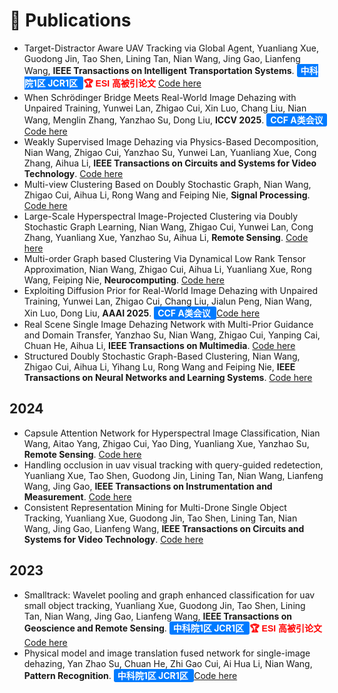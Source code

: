 # 📝 Publications 
<!-- 
## Selected Publications

### Multi-view Late Fusion Alignment
<div class='paper-box'><div class='paper-box-image'><div><div class="badge">IJCAI 2019</div><img src='images/ijcai.jpg' alt="sym" width="100%"></div></div>
<div class='paper-box-text' markdown="1">

[Multi-view Clustering via Late Fusion Alignment Maximization](https://www.ijcai.org/Proceedings/2019/0524.pdf) <a href='https://scholar.google.com/citations?user=5o9hK3EAAAAJ'><img src="https://img.shields.io/endpoint?logo=Google%20Scholar&url=https%3A%2F%2Fcdn.jsdelivr.net%2Fgh%2Fwangsiwei2010%2Fwangsiwei2010.github.io@google-scholar-stats%2Fgs_data_shieldsio_paper4.json&labelColor=f6f6f6&color=9cf&style=flat&label=citations"></a>

[Code](https://github.com/wangsiwei2010/latefusionalignment)

**Siwei Wang**, Xinwang Liu, En Zhu, Chang Tang, Jiyuan Liu, Jingtao Hu, Jingyuan Xia, Jianping Yin

[**Project**](https://scholar.google.com/citations?view_op=view_citation&hl=zh-CN&user=DhtAFkwAAAAJ&citation_for_view=DhtAFkwAAAAJ:ALROH1vI_8AC) <strong><span class='show_paper_citations' data='DhtAFkwAAAAJ:ALROH1vI_8AC'></span></strong>
- propose multi-view late fusion paradigm. 
</div>
</div>


### Large-scale Anchor Representation
<div class='paper-box'><div class='paper-box-image'><div><div class="badge">IEEE TIP2022</div><img src='images/tip.jpg' alt="sym" width="100%"></div></div>
<div class='paper-box-text' markdown="1">

[Fast Parameter-Free Multi-View Subspace Clustering With Consensus Anchor Guidance](https://www.researchgate.net/publication/356634317_Fast_Parameter-Free_Multi-View_Subspace_Clustering_With_Consensus_Anchor_Guidance) <a href='https://scholar.google.com/citations?user=5o9hK3EAAAAJ'><img src="https://img.shields.io/endpoint?logo=Google%20Scholar&url=https%3A%2F%2Fcdn.jsdelivr.net%2Fgh%2Fwangsiwei2010%2Fwangsiwei2010.github.io@google-scholar-stats%2Fgs_data_shieldsio_paper1.json&labelColor=f6f6f6&color=9cf&style=flat&label=citations"></a>

[Code](https://github.com/wangsiwei2010/FPMVS-CAG)

**Siwei Wang**, Xinwang Liu, Xinzhong Zhu, Pei Zhang, Yi Zhang, Feng Gao, En Zhu (ESI High Cited Paper)

[**Project**](https://scholar.google.com/citations?view_op=view_citation&hl=zh-CN&user=DhtAFkwAAAAJ&citation_for_view=DhtAFkwAAAAJ:ALROH1vI_8AC) <strong><span class='show_paper_citations' data='DhtAFkwAAAAJ:ALROH1vI_8AC'></span></strong>
- a unified multi-view co-training style of anchors. 
</div>
</div>


### Large-scale Anchor Alignment
<div class='paper-box'><div class='paper-box-image'><div><div class="badge">NeurIPS 2022</div><img src='images/neurips.jpg' alt="sym" width="100%"></div></div>
<div class='paper-box-text' markdown="1">

[Align then Fusion: Generalized Large-scale Multi-view Clustering with Anchor Matching Correspondences](https://proceedings.neurips.cc/paper_files/paper/2022/file/270339c997293ca2988c62f4308e389f-Paper-Conference.pdf) <a href='https://scholar.google.com/citations?user=5o9hK3EAAAAJ'><img src="https://img.shields.io/endpoint?logo=Google%20Scholar&url=https%3A%2F%2Fcdn.jsdelivr.net%2Fgh%2Fwangsiwei2010%2Fwangsiwei2010.github.io@google-scholar-stats%2Fgs_data_shieldsio_paper2.json&labelColor=f6f6f6&color=9cf&style=flat&label=citations"></a>

[Code](https://github.com/wangsiwei2010/NeurIPS22-FMVACC)

**Siwei Wang**, Xinwang Liu, Suyuan Liu, Jiaqi Jin, Wenxuan Tu, Xinzhong Zhu, En Zhu

[**Project**](https://scholar.google.com/citations?view_op=view_citation&hl=zh-CN&user=DhtAFkwAAAAJ&citation_for_view=DhtAFkwAAAAJ:ALROH1vI_8AC) <strong><span class='show_paper_citations' data='DhtAFkwAAAAJ:ALROH1vI_8AC'></span></strong>
- the first work to tackle multi-view anchor-unaligned problem. 
</div>
</div>

### Large-scale Anchor for Incomplete Scenerios 
<div class='paper-box'><div class='paper-box-image'><div><div class="badge">CVPR 2022</div><img src='images/cvpr.jpg' alt="sym" width="100%"></div></div>
<div class='paper-box-text' markdown="1">

[Highly-efficient Incomplete Large-scale Multi-view Clustering with Consensus Bipartite Graph](https://openaccess.thecvf.com/content/CVPR2022/papers/Wang_Highly-Efficient_Incomplete_Large-Scale_Multi-View_Clustering_With_Consensus_Bipartite_Graph_CVPR_2022_paper.pdf) <a href='https://scholar.google.com/citations?user=5o9hK3EAAAAJ'><img src="https://img.shields.io/endpoint?logo=Google%20Scholar&url=https%3A%2F%2Fcdn.jsdelivr.net%2Fgh%2Fwangsiwei2010%2Fwangsiwei2010.github.io@google-scholar-stats%2Fgs_data_shieldsio_paper3.json&labelColor=f6f6f6&color=9cf&style=flat&label=citations"></a>

[Code](https://github.com/wangsiwei2010/CVPR22-IMVC-CBG)

**Siwei Wang**, Xinwang Liu, Li Liu, Wenxuan Tu, Xinzhong Zhu, Jiyuan Liu, Sihang Zhou, En Zhu

[**Project**](https://scholar.google.com/citations?view_op=view_citation&hl=zh-CN&user=DhtAFkwAAAAJ&citation_for_view=DhtAFkwAAAAJ:ALROH1vI_8AC) <strong><span class='show_paper_citations' data='DhtAFkwAAAAJ:ALROH1vI_8AC'></span></strong>
- the first large-scale multi-view anchor framework for incomplete scenerios. 
</div>
</div>

  <span style="color: white; font-weight: bold; font-size: 14px;">SDM 2025</span>​
    <div style="display: inline-block; border: 1px solid #4169E1; background-color: #9BF3FD; padding: 6px 12px; border-radius: 4px; margin-left: 8px;">​
    <span style="color: white; font-weight: bold; font-size: 14px;">中科院JCR 1区</span>​
  </div>
<span style="background-color:#FFC0CB; padding: 2px 4px; border-radius: 3px;">SDM</span>, <span style="color:#FF5733;">中科院JCR</span>, 

- [Physical model and image translation fused network for single-image dehazing](https://scholar.google.com/citations?view_op=view_citation&hl=en&user=5o9hK3EAAAAJ&sortby=pubdate&citation_for_view=5o9hK3EAAAAJ:pqnbT2bcN3wC), Shengju Yu, Siwei Wang, Zhibin Dong, Wenxuan Tu, Suyuan Liu, Zhao Lv, Pan Li, Miao Wang, En Zhu, **AAAI 2024**
-->

-   Target-Distractor Aware UAV Tracking via Global Agent, Yuanliang Xue, Guodong Jin, Tao Shen, Lining Tan, Nian Wang, Jing Gao, Lianfeng Wang, **IEEE Transactions on Intelligent Transportation Systems**. <span style="
    background-color: #007bff; 
    color: white; 
    padding: 2px 6px; 
    border-radius: 3px; 
    font-weight: bold;">
中科院1区 JCR1区
</span> <span style="color: #FF0000; font-weight: bold;   font-family: Arial, sans-serif;">🏆 ESI 高被引论文</span> ​[Code here](https://bgithub.xyz/xyl-507/TDAT)
-   When Schrödinger Bridge Meets Real-World Image Dehazing with Unpaired Training, Yunwei Lan, Zhigao Cui, Xin Luo, Chang Liu, Nian Wang, Menglin Zhang, Yanzhao Su, Dong Liu, **ICCV 2025**. <span style="
    background-color: #007bff; 
    color: white; 
    padding: 2px 6px; 
    border-radius: 3px; 
    font-weight: bold;">
CCF A类会议
</span> [Code here](https://bgithub.xyz/ywxjm/DehazeSB)
-   Weakly Supervised Image Dehazing via Physics-Based Decomposition,  Nian Wang, Zhigao Cui, Yanzhao Su, Yunwei Lan, Yuanliang Xue, Cong Zhang, Aihua Li, **IEEE Transactions on Circuits and Systems for Video Technology**. [Code here](https://bgithub.xyz/NianWang-HJJGCDX/PBD)
-   Multi-view Clustering Based on Doubly Stochastic Graph, Nian Wang, Zhigao Cui, Aihua Li, Rong Wang and Feiping Nie, **Signal Processing**. [Code here](https://bgithub.xyz/NianWang-HJJGCDX/MCDSG)
-   Large-Scale Hyperspectral Image-Projected Clustering via Doubly Stochastic Graph Learning, Nian Wang, Zhigao Cui, Yunwei Lan, Cong Zhang, Yuanliang Xue, 
Yanzhao Su, Aihua Li, **Remote Sensing**. [Code here](https://github.com/NianWang-HJJGCDX/HPCDL)
-   Multi-order Graph based Clustering Via Dynamical Low Rank Tensor Approximation, Nian Wang, Zhigao Cui, Aihua Li, Yuanliang Xue, Rong Wang, Feiping Nie,   **Neurocomputing**. [Code here](https://github.com/NianWang-HJJGCDX/MCDLT)
-  Exploiting Diffusion Prior for Real-World Image Dehazing with Unpaired Training, Yunwei Lan, Zhigao Cui, Chang Liu, Jialun Peng, Nian Wang, Xin Luo, Dong Liu,  **AAAI 2025**. <span style="
    background-color: #007bff; 
    color: white; 
    padding: 2px 6px; 
    border-radius: 3px; 
    font-weight: bold;">
CCF A类会议
</span> [Code here](https://github.com/ywxjm/Diff-Dehazer)
-  Real Scene Single Image Dehazing Network with Multi-Prior Guidance and Domain Transfer, Yanzhao Su, Nian Wang, Zhigao Cui, Yanping Cai, Chuan He, Aihua Li,  **IEEE Transactions on Multimedia**. [Code here](https://github.com/NianWang-HJJGCDX/DNMGDT)
-  Structured Doubly Stochastic Graph-Based Clustering, Nian Wang, Zhigao Cui, Aihua Li, Yihang Lu, Rong Wang and Feiping Nie,  **IEEE Transactions on Neural Networks and Learning Systems**. [Code here](https://github.com/NianWang-HJJGCDX/SDSGC)
 
## 2024
- Capsule Attention Network for Hyperspectral Image Classification, Nian Wang, Aitao Yang, Zhigao Cui, Yao Ding, Yuanliang Xue, Yanzhao Su, **Remote Sensing**. [Code here](https://github.com/NianWang-HJJGCDX/CAN)
- Handling occlusion in uav visual tracking with query-guided redetection, Yuanliang Xue, Tao Shen, Guodong Jin, Lining Tan, Nian Wang, Lianfeng Wang, Jing Gao, **IEEE Transactions on Instrumentation and Measurement**. [Code here](https://github.com/xyl-507/QRDT)
- Consistent Representation Mining for Multi-Drone Single Object Tracking, Yuanliang Xue, Guodong Jin, Tao Shen, Lining Tan, Nian Wang, Jing Gao, Lianfeng Wang, **IEEE Transactions on Circuits and Systems for Video Technology**. [Code here](https://github.com/xyl-507/CRM)

## 2023
- Smalltrack: Wavelet pooling and graph enhanced classification for uav small object tracking, Yuanliang Xue, Guodong Jin, Tao Shen, Lining Tan, Nian Wang, Jing Gao, Lianfeng Wang, **IEEE Transactions on Geoscience and Remote Sensing**. <span style="
    background-color: #007bff; 
    color: white; 
    padding: 2px 6px; 
    border-radius: 3px; 
    font-weight: bold;">
中科院1区 JCR1区
</span> <span style="color: #FF0000; font-weight: bold;   font-family: Arial, sans-serif;">🏆 ESI 高被引论文</span> [Code here](https://github.com/xyl-507/SmallTrack)
- Physical model and image translation fused network for single-image dehazing, Yan Zhao Su, Chuan He, Zhi Gao Cui, Ai Hua Li, Nian Wang, **Pattern Recognition**. <span style="
    background-color: #007bff; 
    color: white; 
    padding: 2px 6px; 
    border-radius: 3px; 
    font-weight: bold;">
中科院1区 JCR1区
</span> [Code here](https://github.com/syzlhh/PMITFN)


